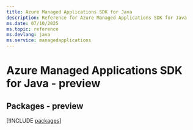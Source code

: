 ```yaml
---
title: Azure Managed Applications SDK for Java
description: Reference for Azure Managed Applications SDK for Java
ms.date: 07/10/2025
ms.topic: reference
ms.devlang: java
ms.service: managedapplications
---
```

# Azure Managed Applications SDK for Java - preview
## Packages - preview
[!INCLUDE [packages](managed-applications-index.md)]